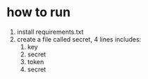 # how to run

1. install requirements.txt
2. create a file called secret, 4 lines includes:
    1. key
    2. secret
    3. token
    4. secret

